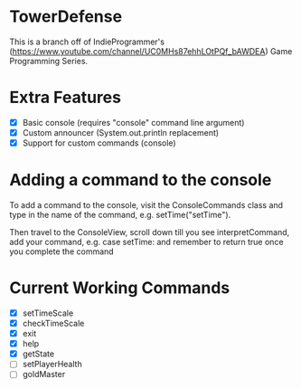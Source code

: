 # TowerDefense
This is a branch off of IndieProgrammer's (https://www.youtube.com/channel/UC0MHs87ehhLOtPQf_bAWDEA) Game Programming Series.

# Extra Features
- [X] Basic console (requires "console" command line argument)
- [X] Custom announcer (System.out.println replacement)
- [X] Support for custom commands (console)

# Adding a command to the console
To add a command to the console, visit the ConsoleCommands class and type in the name of the command, e.g. setTime("setTime"). 

Then travel to the ConsoleView, scroll down till you see interpretCommand, add your command, e.g. case setTime: and remember to return true once you complete the command

# Current Working Commands
- [X] setTimeScale
- [X] checkTimeScale
- [X] exit
- [X] help
- [X] getState
- [ ] setPlayerHealth
- [ ] goldMaster
